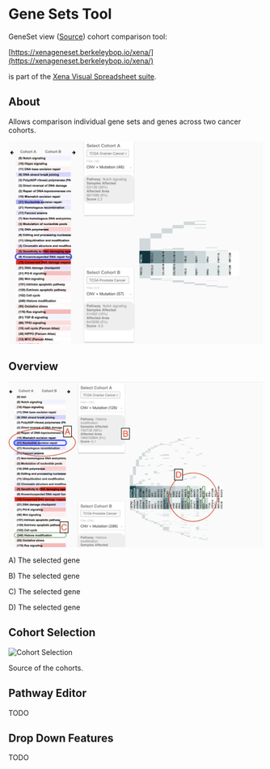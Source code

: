 # Gene Sets Tool

GeneSet view \([Source](https://github.com/ucscXena/XenaGoWidget)\) cohort comparison tool:

[https://xenageneset.berkeleybop.io/xena/](https://xenageneset.berkeleybop.io/xena/)

is part of the [Xena Visual Spreadsheet suite](https://xenabrowser.net/heatmap/).

## About

Allows comparison individual gene sets and genes across two cancer cohorts.

![Xena GeneSet Tool Screen Shot](../.gitbook/assets/screenshot1.png)

## Overview

![Overview](../geneset/images/Overview1.png)

A) The selected gene

B) The selected gene

C) The selected gene

D) The selected gene

## Cohort Selection

![Cohort Selection](../geneset/images/CohortSection.png)

Source of the cohorts.



## Pathway Editor

TODO

## Drop Down Features

TODO
